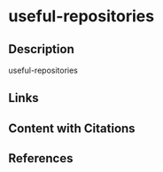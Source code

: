 # useful-repositories

## Description

useful-repositories

## Links



## Content with Citations




## References



